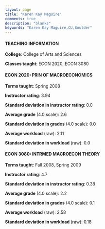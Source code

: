 ```yaml
---
layout: page
title: "Karen Kay Maguire" 
comments: true
description: "blanks"
keywords: "Karen Kay Maguire,CU,Boulder"
---
```

<head>
<script src="https://ajax.googleapis.com/ajax/libs/jquery/2.1.3/jquery.min.js"></script>
<script src="https://dl.dropboxusercontent.com/s/pc42nxpaw1ea4o9/highcharts.js?dl=0"></script>
<!-- <script src="../assets/js/highcharts.js"></script> -->
<style type="text/css">@font-face {
	font-family: "Bebas Neue";
	src: url(https://www.filehosting.org/file/details/544349/BebasNeue Regular.otf) format("opentype");
	}
	h1.Bebas { 
		font-family: "Bebas Neue", Verdana, Tahoma;
	}
</style>
</head>
	   
#### TEACHING INFORMATION

**College**: College of Arts and Sciences

**Classes taught**: ECON 2020, ECON 3080

#### ECON 2020: PRIN OF MACROECONOMICS

**Terms taught**: Spring 2008

**Instructor rating**: 3.94

**Standard deviation in instructor rating**: 0.0

**Average grade** (4.0 scale): 2.6

**Standard deviation in grades** (4.0 scale): 0.0

**Average workload** (raw): 2.11

**Standard deviation in workload** (raw): 0.0

#### ECON 3080: INTRMED MACROECON THEORY

**Terms taught**: Fall 2008, Spring 2009

**Instructor rating**: 4.7

**Standard deviation in instructor rating**: 0.38

**Average grade** (4.0 scale): 2.2

**Standard deviation in grades** (4.0 scale): 0.1

**Average workload** (raw): 2.58

**Standard deviation in workload** (raw): 0.18

